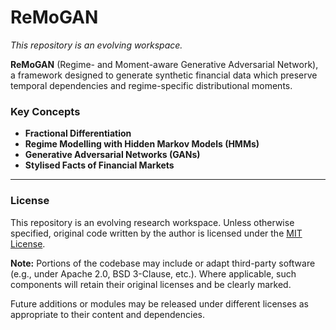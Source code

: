 # ReMoGAN

*This repository is an evolving workspace.*

**ReMoGAN** (Regime- and Moment-aware Generative Adversarial Network), a framework designed to generate synthetic financial data which preserve temporal dependencies and regime-specific distributional moments.

### Key Concepts

- **Fractional Differentiation**
- **Regime Modelling with Hidden Markov Models (HMMs)**
- **Generative Adversarial Networks (GANs)**
- **Stylised Facts of Financial Markets**

---

### License

This repository is an evolving research workspace. Unless otherwise specified, original code written by the author is licensed under the [MIT License](./LICENSE).

**Note:** Portions of the codebase may include or adapt third-party software (e.g., under Apache 2.0, BSD 3-Clause, etc.). Where applicable, such components will retain their original licenses and be clearly marked.

Future additions or modules may be released under different licenses as appropriate to their content and dependencies.
